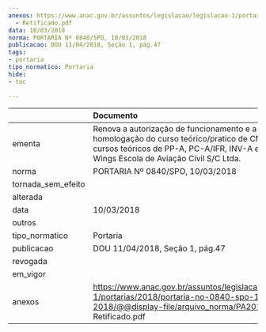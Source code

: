 ```yaml
---
anexos: https://www.anac.gov.br/assuntos/legislacao/legislacao-1/portarias/2018/portaria-no-0840-spo-10-03-2018/@@display-file/arquivo_norma/PA2018-0840
  - Retificado.pdf
data: 10/03/2018
norma: PORTARIA Nº 0840/SPO, 10/03/2018
publicacao: DOU 11/04/2018, Seção 1, pág.47
tags:
- portaria
tipo_normatico: Portaria
hide: 
- toc 
 
---
```


|                    | Documento                                                                                                                                                                              |
|:-------------------|:---------------------------------------------------------------------------------------------------------------------------------------------------------------------------------------|
| ementa             | Renova a autorização de funcionamento e a homologação do curso teórico/pratico de CMS, e dos cursos teóricos de PP-A, PC-A/IFR, INV-A e IFR da Wings Escola de Aviação Civil S/C Ltda. |
| norma              | PORTARIA Nº 0840/SPO, 10/03/2018                                                                                                                                                       |
| tornada_sem_efeito |                                                                                                                                                                                        |
| alterada           |                                                                                                                                                                                        |
| data               | 10/03/2018                                                                                                                                                                             |
| outros             |                                                                                                                                                                                        |
| tipo_normatico     | Portaria                                                                                                                                                                               |
| publicacao         | DOU 11/04/2018, Seção 1, pág.47                                                                                                                                                        |
| revogada           |                                                                                                                                                                                        |
| em_vigor           |                                                                                                                                                                                        |
| anexos             | https://www.anac.gov.br/assuntos/legislacao/legislacao-1/portarias/2018/portaria-no-0840-spo-10-03-2018/@@display-file/arquivo_norma/PA2018-0840 - Retificado.pdf                      |